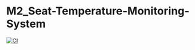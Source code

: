 # M2_Seat-Temperature-Monitoring-System

[![CI](https://github.com/Prajwalchoudhari48/M2_Seat-Temperature-Monitoring-System/actions/workflows/Main.yml/badge.svg)](https://github.com/Prajwalchoudhari48/M2_Seat-Temperature-Monitoring-System/actions/workflows/Main.yml)
